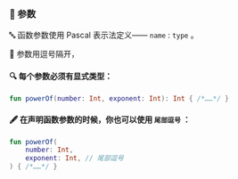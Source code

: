  
### 🧩 参数

🔤 函数参数使用 Pascal 表示法定义—— `name` : `type` 。

📏 参数用逗号隔开，

#### 🔍 每个参数必须有显式类型：

```kotlin
fun powerOf(number: Int, exponent: Int): Int { /*……*/ }
```

#### 🖋️ 在声明函数参数的时候，你也可以使用 `尾部逗号` ：

```kotlin
fun powerOf(
    number: Int,
    exponent: Int, // 尾部逗号
) { /*……*/ }
```